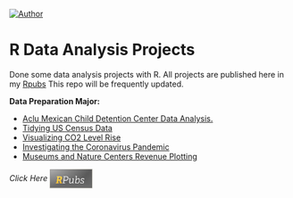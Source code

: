 [![Author](https://img.shields.io/badge/author-MdTabassumHossainEmon-orange)](https://github.com/Emon-ProCoder7)

# **R Data Analysis Projects**


Done some data analysis projects with R. 
All projects are published here in my [Rpubs](https://rpubs.com/Emon-ProCoder7)
This repo will be frequently updated.

**Data Preparation Major:**
  
  - [Aclu Mexican Child Detention Center Data Analysis.](https://rpubs.com/Emon-ProCoder7/r2355)
  - [Tidying US Census Data](https://rpubs.com/Emon-ProCoder7/U7845)
  - [Visualizing CO2 Level Rise](https://rpubs.com/Emon-ProCoder7/E3452)
  - [Investigating the Coronavirus Pandemic](https://rpubs.com/Emon-ProCoder7/tru3)
  - [Museums and Nature Centers Revenue Plotting](https://rpubs.com/Emon-ProCoder7/us23)
  
  
*Click Here*
 [<img align="center" alt="Emon-ProCoder7 | RPubs" width="77px" src="https://raw.githubusercontent.com/Emon-ProCoder7/r-projects/master/R-project-repo-master/rpubs.PNG" />](https://rpubs.com/Emon-ProCoder7)
